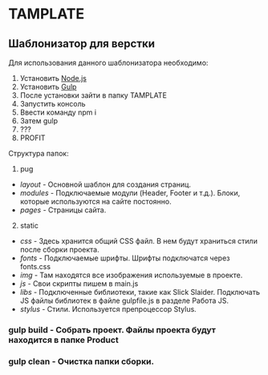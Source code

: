 # TAMPLATE
## Шаблонизатор для верстки

Для использования данного шаблонизатора необходимо:
1. Установить [Node.js](https://nodejs.org/en/)
2. Установить [Gulp](https://gulpjs.com/)
3. После установки зайти в папку TAMPLATE
4. Запустить консоль
5. Ввести команду npm i
6. Затем gulp
7. ???
8. PROFIT

Структура папок:
1. pug
- *layout* - Основной шаблон для создания страниц.
- *modules* - Подключаемые модули (Header, Footer и т.д.). Блоки, которые используются на сайте постоянно.
- *pages* - Страницы сайта.
2. static
- *css* - Здесь хранится общий CSS файл. В нем будут храниться стили после сборки проекта.
- *fonts* - Подключаемые шрифты. Шрифты подключатся через fonts.css
- *img* - Там находятся все изображения используемые в проекте.
- *js* - Свои скрипты пишем в main.js
- *libs* - Подключенные библиотеки, такие как Slick Slaider. Подключать JS файлы библиотек в файле gulpfile.js в разделе Работа JS.
- *stylus* - Стили. Используется препроцессор Stylus.


### gulp build - Собрать проект. Файлы проекта будут находится в папке Product
### gulp clean - Очистка папки сборки.
